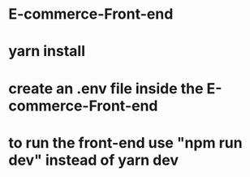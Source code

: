 # E-commerce-Front-end
# yarn install
# create an .env file inside the E-commerce-Front-end
# to run the front-end use "npm run dev" instead of yarn dev
